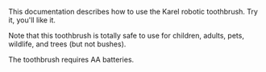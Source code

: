 This documentation describes how to use the Karel robotic toothbrush. Try it, you'll like it.


Note that this toothbrush is totally safe to use for children, adults, pets, wildlife, and trees (but not bushes).


The toothbrush requires AA batteries.
